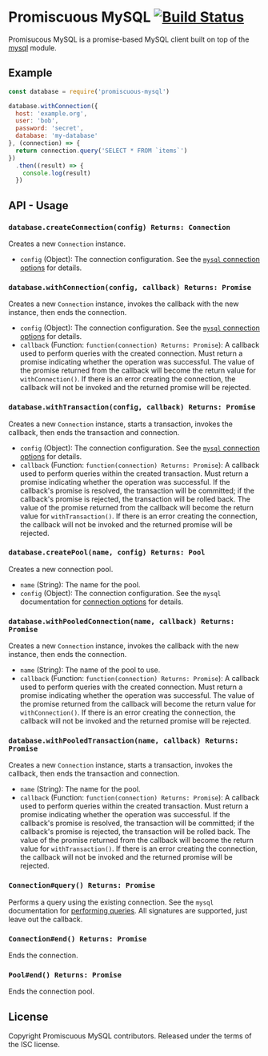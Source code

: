 # Promiscuous MySQL [![Build Status](https://travis-ci.org/clipper-digital/promiscuous-mysql.svg?branch=master)](https://travis-ci.org/clipper-digital/promiscuous-mysql)

Promisucous MySQL is a promise-based MySQL client built on top of the [mysql](https://www.npmjs.com/package/mysql) module.





## Example

```js
const database = require('promiscuous-mysql')

database.withConnection({
  host: 'example.org',
  user: 'bob',
  password: 'secret',
  database: 'my-database'
}, (connection) => {
  return connection.query('SELECT * FROM `items`')
})
  .then((result) => {
    console.log(result)
  })
```




## API - Usage

### `database.createConnection(config) Returns: Connection`

Creates a new `Connection` instance.

* `config` (Object): The connection configuration. See the [`mysql` connection options](https://www.npmjs.com/package/mysql#connection-options) for details.



### `database.withConnection(config, callback) Returns: Promise`

Creates a new `Connection` instance, invokes the callback with the new instance, then ends the connection.

* `config` (Object): The connection configuration. See the [`mysql` connection options](https://www.npmjs.com/package/mysql#connection-options) for details.
* `callback` (Function: `function(connection) Returns: Promise`): A callback used to perform queries with the created connection. Must return a promise indicating whether the operation was successful. The value of the promise returned from the callback will become the return value for `withConnection()`. If there is an error creating the connection, the callback will not be invoked and the returned promise will be rejected.



### `database.withTransaction(config, callback) Returns: Promise`

Creates a new `Connection` instance, starts a transaction, invokes the callback, then ends the transaction and connection.

* `config` (Object): The connection configuration. See the [`mysql` connection options](https://www.npmjs.com/package/mysql#connection-options) for details.
* `callback` (Function: `function(connection) Returns: Promise`): A callback used to perform queries within the created transaction. Must return a promise indicating whether the operation was successful. If the callback's promise is resolved, the transaction will be committed; if the callback's promise is rejected, the transaction will be rolled back. The value of the promise returned from the callback will become the return value for `withTransaction()`. If there is an error creating the connection, the callback will not be invoked and the returned promise will be rejected.



### `database.createPool(name, config) Returns: Pool`

Creates a new connection pool.

* `name` (String): The name for the pool.
* `config` (Object): The connection configuration. See the `mysql` documentation for [connection options](https://www.npmjs.com/package/mysql#connection-options) for details.



### `database.withPooledConnection(name, callback) Returns: Promise`

Creates a new `Connection` instance, invokes the callback with the new instance, then ends the connection.

* `name` (String): The name of the pool to use.
* `callback` (Function: `function(connection) Returns: Promise`): A callback used to perform queries with the created connection. Must return a promise indicating whether the operation was successful. The value of the promise returned from the callback will become the return value for `withConnection()`. If there is an error creating the connection, the callback will not be invoked and the returned promise will be rejected.



### `database.withPooledTransaction(name, callback) Returns: Promise`

Creates a new `Connection` instance, starts a transaction, invokes the callback, then ends the transaction and connection.

* `name` (String): The name for the pool.
* `callback` (Function: `function(connection) Returns: Promise`): A callback used to perform queries within the created transaction. Must return a promise indicating whether the operation was successful. If the callback's promise is resolved, the transaction will be committed; if the callback's promise is rejected, the transaction will be rolled back. The value of the promise returned from the callback will become the return value for `withTransaction()`. If there is an error creating the connection, the callback will not be invoked and the returned promise will be rejected.



### `Connection#query() Returns: Promise`

Performs a query using the existing connection. See the `mysql` documentation for [performing queries](https://www.npmjs.com/package/mysql#performing-queries). All signatures are supported, just leave out the callback.



### `Connection#end() Returns: Promise`

Ends the connection.



### `Pool#end() Returns: Promise`

Ends the connection pool.





## License

Copyright Promiscuous MySQL contributors.
Released under the terms of the ISC license.
